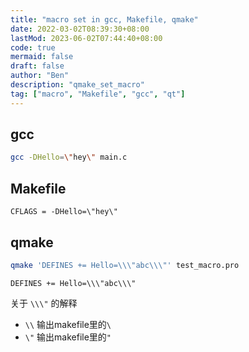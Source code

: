 ```yaml
---
title: "macro set in gcc, Makefile, qmake"
date: 2022-03-02T08:39:30+08:00
lastMod: 2023-06-02T07:44:40+08:00
code: true
mermaid: false
draft: false
author: "Ben"
description: "qmake_set_macro"
tag: ["macro", "Makefile", "gcc", "qt"]
---
```


## gcc
```sh
gcc -DHello=\"hey\" main.c
```

## Makefile
```make
CFLAGS = -DHello=\"hey\"
```

## qmake
```sh
qmake 'DEFINES += Hello=\\\"abc\\\"' test_macro.pro
```

```config
DEFINES += Hello=\\\"abc\\\"
```

关于 `\\\"` 的解释

* `\\` 输出makefile里的`\`
* `\"` 输出makefile里的`"`

